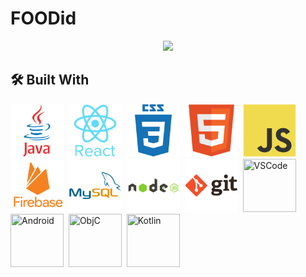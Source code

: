 # FOODid
  
<div id="header" align="center">
  <img src="https://media.giphy.com/media/l2SpQ0pTWgKGQ7Z7i/giphy.gif" width="250"/>
</div>

## :hammer_and_wrench:  Built With
<div>
  <img src="https://github.com/devicons/devicon/blob/master/icons/java/java-original-wordmark.svg" title="Java" alt="Java" width="85" height="85"/>&nbsp;
  <img src="https://github.com/devicons/devicon/blob/master/icons/react/react-original-wordmark.svg" title="React" alt="React Native" width="85" height="85"/>&nbsp;
  <img src="https://github.com/devicons/devicon/blob/master/icons/css3/css3-plain-wordmark.svg"  title="CSS3" alt="CSS" width="85" height="85"/>&nbsp;
  <img src="https://github.com/devicons/devicon/blob/master/icons/html5/html5-original.svg" title="HTML5" alt="HTML" width="85" height="85"/>&nbsp;
  <img src="https://github.com/devicons/devicon/blob/master/icons/javascript/javascript-original.svg" title="JavaScript" alt="JavaScript" width="85" height="85"/>&nbsp;
  <img src="https://github.com/devicons/devicon/blob/master/icons/firebase/firebase-plain-wordmark.svg" title="Firebase" alt="Firebase" width="85" height="85"/>&nbsp;
  <img src="https://github.com/devicons/devicon/blob/master/icons/mysql/mysql-original-wordmark.svg" title="MySQL"  alt="MySQL" width="85" height="85"/>&nbsp;
  <img src="https://github.com/devicons/devicon/blob/master/icons/nodejs/nodejs-original-wordmark.svg" title="NodeJS" alt="NodeJS" width="85" height="85"/>&nbsp;
  <img src="https://github.com/devicons/devicon/blob/master/icons/git/git-original-wordmark.svg" title="Git" **alt="Git" width="85" height="85">&nbsp;
  <img src="https://cdn.jsdelivr.net/gh/devicons/devicon/icons/visualstudio/visualstudio-plain.svg" title="VSCode" **alt="VSCode" width="85" height="85"/>&nbsp;
  <img src="https://cdn.jsdelivr.net/gh/devicons/devicon/icons/android/android-original.svg" title="Android" **alt="Android" width="85" height="85"/>&nbsp;
  <img src="https://cdn.jsdelivr.net/gh/devicons/devicon/icons/objectivec/objectivec-plain.svg" title="ObjC" **alt="ObjC" width="85" height="85"/>&nbsp;
  <img src="https://cdn.jsdelivr.net/gh/devicons/devicon/icons/kotlin/kotlin-plain.svg" title="Kotlin" **alt="Kotlin" width="85" height="85"/>



</div>



